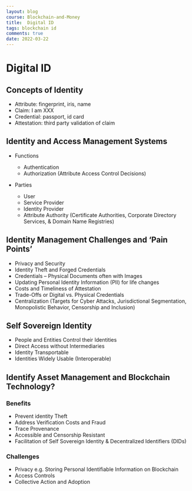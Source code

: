```yaml
---
layout: blog
course: Blockchain-and-Money
title:  Digital ID
tags: blockchain id
comments: true
date: 2022-03-22
---
```


# Digital ID

## Concepts of Identity
- Attribute: fingerprint, iris, name
- Claim: I am XXX
- Credential: passport, id card
- Attestation: third party validation of claim

## Identity and Access Management Systems
- Functions
  - Authentication
  - Authorization (Attribute Access Control Decisions)

- Parties
  - User
  - Service Provider
  - Identity Provider
  - Attribute Authority (Certificate Authorities, Corporate Directory Services, & Domain Name Registries)

## Identity Management Challenges and ‘Pain Points’
- Privacy and Security
- Identity Theft and Forged Credentials
- Credentials – Physical Documents often with Images
- Updating Personal Identity Information (PII) for life changes
- Costs and Timeliness of Attestation
- Trade-Offs or Digital vs. Physical Credentials
- Centralization (Targets for Cyber Attacks, Jurisdictional
  Segmentation, Monopolistic Behavior, Censorship and Inclusion)

## Self Sovereign Identity
- People and Entities Control their Identities
- Direct Access without Intermediaries
- Identity Transportable
- Identities Widely Usable (Interoperable)

## Identify Asset Management and Blockchain Technology?

### Benefits
- Prevent identity Theft
- Address Verification Costs and Fraud
- Trace Provenance
- Accessible and Censorship Resistant
- Facilitation of Self Sovereign Identity & Decentralized Identifiers (DIDs)

### Challenges
- Privacy e.g. Storing Personal Identifiable Information on Blockchain
- Access Controls
- Collective Action and Adoption
